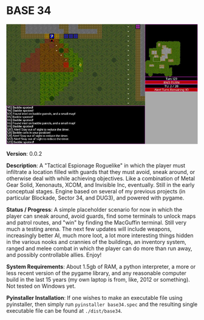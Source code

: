 # BASE 34

[![Early Prototype](screenshots/002_1t.jpg)](screenshots/002_1.jpg)

**Version**: 0.0.2

**Description**: A "Tactical Espionage Roguelike" in which the player must infiltrate a location filled with guards that they must avoid, sneak around, or otherwise deal with while achieving objectives. Like a combination of Metal Gear Solid, Xenonauts, XCOM, and Invisible Inc, eventually. Still in the early conceptual stages. Engine based on several of my previous projects (in particular Blockade, Sector 34, and DUG3), and powered with pygame.

**Status / Progress**: A simple placeholder scenario for now in which the player can sneak around, avoid guards, find some terminals to unlock maps and patrol routes, and "win" by finding the MacGuffin terminal. Still very much a testing arena. The next few updates will include weapons, increasingly better AI, much more loot, a lot more interesting things hidden in the various nooks and crannies of the buildings, an inventory system, ranged and melee combat in which the player can do more than run away, and possibly controllable allies. Enjoy!

**System Requirements**: About 1.5gb of RAM, a python interpreter, a more or less recent version of the pygame library, and any reasonable computer build in the last 15 years (my own laptop is from, like, 2012 or something). Not tested on Windows yet.

**Pyinstaller Installation**: If one wishes to make an executable file using pyinstaller, then simply run `pyinstaller base34.spec` and the resulting single executable file can be found at `./dist/base34`.

